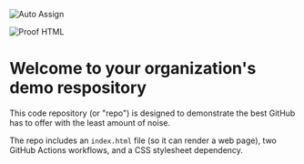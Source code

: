 ![Auto Assign](https://github.com/B-Robots-Belgium/demo-repository/actions/workflows/auto-assign.yml/badge.svg)

![Proof HTML](https://github.com/B-Robots-Belgium/demo-repository/actions/workflows/proof-html.yml/badge.svg)

# Welcome to your organization's demo respository
This code repository (or "repo") is designed to demonstrate the best GitHub has to offer with the least amount of noise.

The repo includes an `index.html` file (so it can render a web page), two GitHub Actions workflows, and a CSS stylesheet dependency.
